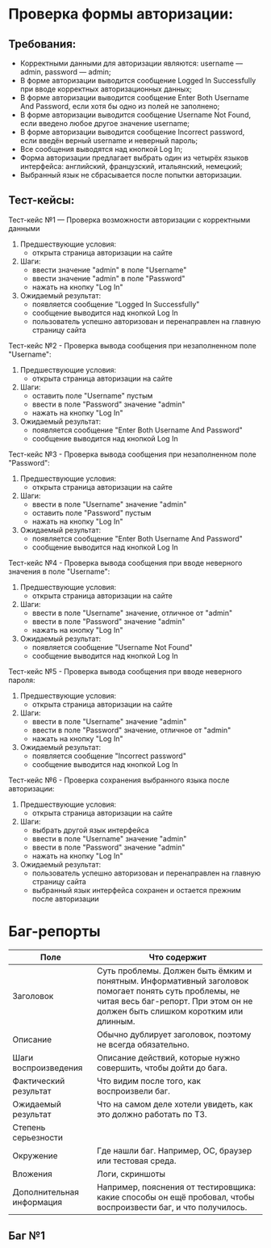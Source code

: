 # Проверка формы авторизации:

## Требования:
- Корректными данными для авторизации являются: username — admin, password — admin;
- В форме авторизации выводится сообщение Logged In Successfully при вводе корректных авторизационных данных;
- В форме авторизации выводится сообщение Enter Both Username And Password, если хотя бы одно из полей не заполнено;
- В форме авторизации выводится сообщение Username Not Found, если введено любое другое значение username;
- В форме авторизации выводится сообщение Incorrect password, если введён верный username и неверный пароль;
- Все сообщения выводятся над кнопкой Log In;
- Форма авторизации предлагает выбрать один из четырёх языков интерфейса: английский, французский, итальянский, немецкий;
- Выбранный язык не сбрасывается после попытки авторизации.

## Тест-кейсы: 

Тест-кейс №1 — Проверка возможности авторизации с корректными данными

1. Предшествующие условия: 
    - открыта страница авторизации на сайте 
2. Шаги: 
    - ввести значение "admin" в поле "Username" 
    - ввести значение "admin" в поле "Password" 
    - нажать на кнопку "Log In" 
3. Ожидаемый результат: 
    - появляется сообщение "Logged In Successfully" 
    - сообщение выводится над кнопкой Log In
    - пользователь успешно авторизован и перенаправлен на главную страницу сайта

Тест-кейс №2 - Проверка вывода сообщения при незаполненном поле "Username":

1. Предшествующие условия: 
    - открыта страница авторизации на сайте 
2. Шаги:    
    - оставить поле "Username" пустым
    - ввести в поле "Password" значение "admin"
    - нажать на кнопку "Log In"
3. Ожидаемый результат: 
    - появляется сообщение "Enter Both Username And Password"
    - сообщение выводится над кнопкой Log In

Тест-кейс №3 - Проверка вывода сообщения при незаполненном поле "Password":

1. Предшествующие условия: 
    - открыта страница авторизации на сайте 
2. Шаги:    
    - ввести в поле "Username" значение "admin"
    - оставить поле "Password" пустым
    - нажать на кнопку "Log In"
3. Ожидаемый результат:
    - появляется сообщение "Enter Both Username And Password"
    - сообщение выводится над кнопкой Log In

Тест-кейс №4 - Проверка вывода сообщения при вводе неверного значения в поле "Username":

1. Предшествующие условия: 
    - открыта страница авторизации на сайте
2. Шаги:    
    - ввести в поле "Username" значение, отличное от "admin"
    - ввести в поле "Password" значение "admin"
    - нажать на кнопку "Log In"
3. Ожидаемый результат: 
    - появляется сообщение "Username Not Found"
    - сообщение выводится над кнопкой Log In

Тест-кейс №5 - Проверка вывода сообщения при вводе неверного пароля:

1. Предшествующие условия: 
    - открыта страница авторизации на сайте
2. Шаги:   
    - ввести в поле "Username" значение "admin"
    - ввести в поле "Password" значение, отличное от "admin"
    - нажать на кнопку "Log In"
3. Ожидаемый результат:    
    - появляется сообщение "Incorrect password"
    - сообщение выводится над кнопкой Log In

Тест-кейс №6 - Проверка сохранения выбранного языка после авторизации:

1. Предшествующие условия: 
    - открыта страница авторизации на сайте
2. Шаги:    
    - выбрать другой язык интерфейса
    - ввести в поле "Username" значение "admin"
    - ввести в поле "Password" значение "admin"
    - нажать на кнопку "Log In"
3. Ожидаемый результат:
    - пользователь успешно авторизован и перенаправлен на главную страницу сайта 
    - выбранный язык интерфейса сохранен и остается прежним после авторизации

# Баг-репорты

Поле | Что содержит
-|-
Заголовок | Суть проблемы. Должен быть ёмким и понятным. Информативный заголовок помогает понять суть проблемы, не читая весь баг-репорт. При этом он не должен быть слишком коротким или длинным. 
Описание | Обычно дублирует заголовок, поэтому не всегда обязательно.
Шаги воспроизведения | Описание действий, которые нужно совершить, чтобы дойти до бага.
Фактический результат | Что видим после того, как воспроизвели баг.
Ожидаемый результат | Что на самом деле хотели увидеть, как это должно работать по ТЗ.
Степень серьезности  |
Окружение | Где нашли баг. Например, ОС, браузер или тестовая среда.
Вложения | Логи, скриншоты
Дополнительная информация | Например, пояснения от тестировщика: какие способы он ещё пробовал, чтобы воспроизвести баг, и что получилось.

## Баг №1